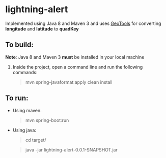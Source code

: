 # lightning-alert

Implemented using Java 8 and Maven 3 and uses [GeoTools](https://github.com/geotools/geotools) for converting <b>longitude</b> and <b>latitude</b> to <b>quadKey</b>


## To build:

<b>Note</b>: Java 8 and Maven 3 <b>must</b> be installed in your local machine

1. Inside the project, open a command line and run the following commands:

	> mvn spring-javaformat:apply clean install

## To run:

* Using maven:

	> mvn spring-boot:run

* Using java:

	
	> cd target/
	
	> java -jar lightning-alert-0.0.1-SNAPSHOT.jar
	
